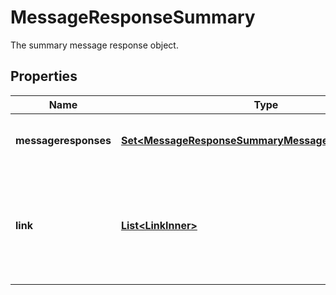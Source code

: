 

# MessageResponseSummary

The summary message response object.

## Properties

| Name | Type | Description | Notes |
|------------ | ------------- | ------------- | -------------|
|**messageresponses** | [**Set&lt;MessageResponseSummaryMessageresponsesInner&gt;**](MessageResponseSummaryMessageresponsesInner.md) | The message response statuses. |  |
|**link** | [**List&lt;LinkInner&gt;**](LinkInner.md) | A [HATEOAS](https://en.wikipedia.org/wiki/HATEOAS) link object, describing all discoverable resources in relation to the original request. |  [readonly] |



